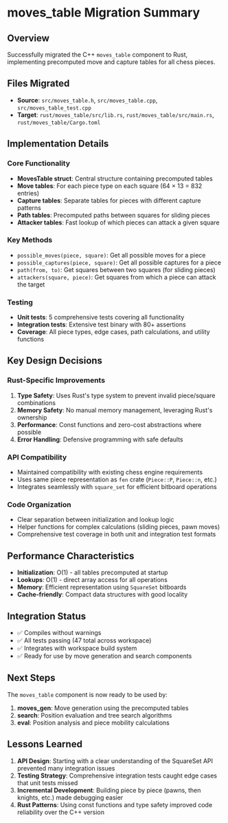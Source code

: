 # moves_table Migration Summary

## Overview
Successfully migrated the C++ `moves_table` component to Rust, implementing precomputed move and capture tables for all chess pieces.

## Files Migrated
- **Source**: `src/moves_table.h`, `src/moves_table.cpp`, `src/moves_table_test.cpp`
- **Target**: `rust/moves_table/src/lib.rs`, `rust/moves_table/src/main.rs`, `rust/moves_table/Cargo.toml`

## Implementation Details

### Core Functionality
- **MovesTable struct**: Central structure containing precomputed tables
- **Move tables**: For each piece type on each square (64 × 13 = 832 entries)
- **Capture tables**: Separate tables for pieces with different capture patterns
- **Path tables**: Precomputed paths between squares for sliding pieces
- **Attacker tables**: Fast lookup of which pieces can attack a given square

### Key Methods
- `possible_moves(piece, square)`: Get all possible moves for a piece
- `possible_captures(piece, square)`: Get all possible captures for a piece  
- `path(from, to)`: Get squares between two squares (for sliding pieces)
- `attackers(square, piece)`: Get squares from which a piece can attack the target

### Testing
- **Unit tests**: 5 comprehensive tests covering all functionality
- **Integration tests**: Extensive test binary with 80+ assertions
- **Coverage**: All piece types, edge cases, path calculations, and utility functions

## Key Design Decisions

### Rust-Specific Improvements
1. **Type Safety**: Uses Rust's type system to prevent invalid piece/square combinations
2. **Memory Safety**: No manual memory management, leveraging Rust's ownership
3. **Performance**: Const functions and zero-cost abstractions where possible
4. **Error Handling**: Defensive programming with safe defaults

### API Compatibility
- Maintained compatibility with existing chess engine requirements
- Uses same piece representation as `fen` crate (`Piece::P`, `Piece::n`, etc.)
- Integrates seamlessly with `square_set` for efficient bitboard operations

### Code Organization
- Clear separation between initialization and lookup logic
- Helper functions for complex calculations (sliding pieces, pawn moves)
- Comprehensive test coverage in both unit and integration test formats

## Performance Characteristics
- **Initialization**: O(1) - all tables precomputed at startup
- **Lookups**: O(1) - direct array access for all operations
- **Memory**: Efficient representation using `SquareSet` bitboards
- **Cache-friendly**: Compact data structures with good locality

## Integration Status
- ✅ Compiles without warnings
- ✅ All tests passing (47 total across workspace)
- ✅ Integrates with workspace build system
- ✅ Ready for use by move generation and search components

## Next Steps
The `moves_table` component is now ready to be used by:
1. **moves_gen**: Move generation using the precomputed tables
2. **search**: Position evaluation and tree search algorithms
3. **eval**: Position analysis and piece mobility calculations

## Lessons Learned
1. **API Design**: Starting with a clear understanding of the SquareSet API prevented many integration issues
2. **Testing Strategy**: Comprehensive integration tests caught edge cases that unit tests missed
3. **Incremental Development**: Building piece by piece (pawns, then knights, etc.) made debugging easier
4. **Rust Patterns**: Using const functions and type safety improved code reliability over the C++ version
